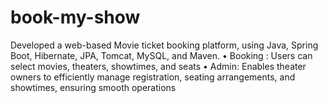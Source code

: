 # book-my-show
Developed a web-based Movie ticket booking platform, using Java, Spring Boot, Hibernate, JPA, Tomcat,
MySQL, and Maven.
• Booking : Users can select movies, theaters, showtimes, and seats
• Admin: Enables theater owners to efficiently manage registration, seating arrangements, and showtimes,
ensuring smooth operations
